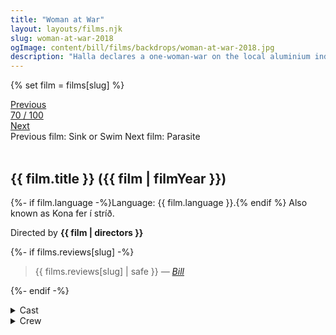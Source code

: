 ```yaml
---
title: "Woman at War"
layout: layouts/films.njk
slug: woman-at-war-2018
ogImage: content/bill/films/backdrops/woman-at-war-2018.jpg
description: "Halla declares a one-woman-war on the local aluminium industry. She is prepared to risk everything to protect the pristine Icelandic Highlands she loves… Until an orphan unexpectedly enters her life."
---
```


{% set film = films[slug] %}

<nav class="films">
  <div class="prev">
    <a href="../sink-or-swim-2018"><i class="fa-solid fa-chevron-left fa-xs"></i> Previous</a>
  </div>
  <div>
    <a class="simple" href="../">70 / 100</a>
  </div>
  <div class="next">
    <a href="../parasite-2019">Next <i class="fa-solid fa-chevron-right fa-xs"></i></a>
  </div>
  <div class="hint">
    <span class="prev-hint">
      <span class="sr-only">Previous film:</span>
      Sink or Swim
    </span>
    <span class="next-hint">
      <span class="sr-only">Next film:</span>
      Parasite
    </span>
  </div>
</nav>

<article class="film slug-woman-at-war-2018">
  <div class="backdrop-and-poster">
    <img class="poster" src="../films/posters/{{ slug }}.jpg" alt="">
    <img class="backdrop" src="../films/backdrops/{{ slug }}.jpg" alt="">
  </div>

  <h1>{{ film.title }} ({{ film | filmYear }})</h1>

  <p>
    {%- if film.language -%}Language: {{ film.language }}.{% endif %}
    Also known as Kona fer í stríð.
  </p>

  <p class="director">
    Directed by <strong>{{ film | directors }}</strong>
  </p>

  {%- if films.reviews[slug] -%}
    <blockquote> 
      {{ films.reviews[slug] | safe }} <em>—&nbsp;<a href="/bill">Bill</a></em>
    </blockquote> 
  {%- endif -%}

  <section class="film-detail">
    <div>
      <details>
        <summary>
          <i class="fa-solid fa-masks-theater"></i>
          Cast
        </summary>
        <ul>
          {%- for cast in film.credits.cast -%}
            <li>
              {{ cast.name }} as <em>{{ cast.character }}</em>
            </li>
          {%- endfor -%}
        </ul>
      </details>
      <details>
        <summary>
          <i class="fa-solid fa-clapperboard"></i>
          Crew
        </summary>
        <ul>
          {%- for crew in film.credits.crew -%}
            <li>
              {{ crew.name }} &mdash; <em>{{ crew.job }}</em>
            </li>
          {%- endfor -%}
        </ul>
      </details>
    </div>
  </section>

  
</article>
